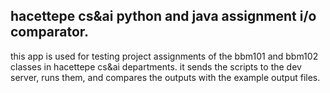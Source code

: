 hacettepe cs&ai python and java assignment i/o comparator.
---
this app is used for testing project assignments of the bbm101 and bbm102 classes in hacettepe cs&ai departments.
it sends the scripts to the dev server, runs them, and compares the outputs with the example output files.
